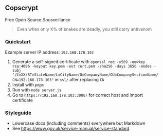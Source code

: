 ## Copscrypt

Free Open Source Sousveillance

> Even when only X% of snakes are deadly, you still carry antivenom

### Quickstart

Example server IP address: `192.168.178.103`

1. Generate a self-signed certificate with `openssl req -x509 -newkey rsa:4096 -keyout key.pem -out cert.pem -sha256 -days 3650 -nodes -subj "/C=XX/ST=StateName/L=CityName/O=CompanyName/OU=CompanySectionName/CN=192.168.178.103"` in `ssl/` after replacing `CN`
2. Install with `pnpm`
3. Run with `node server.js`
4. Go to `https://192.168.178.103:3000/` for correct host and import certificate

### Styleguide

- Lowercase docs (including comments) everywhere but Markdown
- See https://www.gov.uk/service-manual/service-standard
